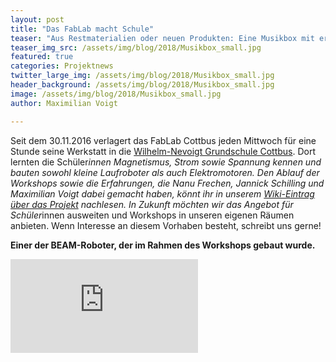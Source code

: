 ```yaml
---
layout: post
title: "Das FabLab macht Schule"
teaser: "Aus Restmaterialien oder neuen Produkten: Eine Musikbox mit erstklassigem Sound ist schnell gebaut - eine Anleitung."
teaser_img_src: /assets/img/blog/2018/Musikbox_small.jpg
featured: true
categories: Projektnews
twitter_large_img: /assets/img/blog/2018/Musikbox_small.jpg
header_background: /assets/img/blog/2018/Musikbox_small.jpg
image: /assets/img/blog/2018/Musikbox_small.jpg
author: Maximilian Voigt

---
```

Seit dem 30.11.2016 verlagert das FabLab Cottbus jeden Mittwoch für eine Stunde seine Werkstatt in die <a href="http://www.nevoigt-grundschule.de/" target="_blank" rel="noopener">Wilhelm-Nevoigt Grundschule Cottbus</a>. Dort lernten die Schüler*innen Magnetismus, Strom sowie Spannung kennen und bauten sowohl kleine Laufroboter als auch Elektromotoren. Den Ablauf der Workshops sowie die Erfahrungen, die Nanu Frechen, Jannick Schilling und Maximilian Voigt dabei gemacht haben, könnt ihr in unserem <a href="http://fablab-cottbus.de/index.php/Workshop_an_der_Wilhelm-Nevoigt_Grundschule" target="_blank" rel="noopener">Wiki-Eintrag über das Projekt</a> nachlesen.
In Zukunft möchten wir das Angebot für Schüler*innen ausweiten und Workshops in unseren eigenen Räumen anbieten. Wenn Interesse an diesem Vorhaben besteht, schreibt uns gerne!

<strong>Einer der BEAM-Roboter, der im Rahmen des Workshops gebaut wurde.</strong>
<div class="video"><iframe src="https://www.youtube.com/embed/ew7AqRCvls8?ecver=1" frameborder="0" allowfullscreen="allowfullscreen"></iframe></div>